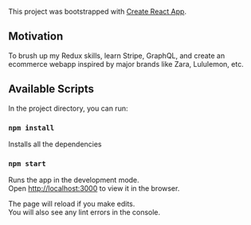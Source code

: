 This project was bootstrapped with [Create React App](https://github.com/facebook/create-react-app).
## Motivation

To brush up my Redux skills, learn Stripe, GraphQL, and create an ecommerce webapp inspired by major brands like Zara, Lululemon, etc.

## Available Scripts

In the project directory, you can run:

### `npm install`

Installs all the dependencies

### `npm start`

Runs the app in the development mode.<br />
Open [http://localhost:3000](http://localhost:3000) to view it in the browser.

The page will reload if you make edits.<br />
You will also see any lint errors in the console.

